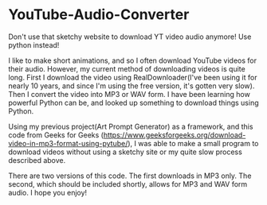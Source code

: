 # YouTube-Audio-Converter
Don't use that sketchy website to download YT video audio anymore! Use python instead!


I like to make short animations, and so I often download YouTube videos for their audio. However, my current method of downloading videos is quite long. First I download the video using RealDownloader(I've been using it for nearly 10 years, and since I'm using the free version, it's gotten very slow). Then I convert the video into MP3 or WAV form. I have been learning how powerful Python can be, and looked up something to download things using Python.

Using my previous project(Art Prompt Generator) as a framework, and this code from Geeks for Geeks (https://www.geeksforgeeks.org/download-video-in-mp3-format-using-pytube/), I was able to make a small program to download videos without using a sketchy site or my quite slow process described above.

There are two versions of this code. The first downloads in MP3 only. The second, which should be included shortly, allows for MP3 and WAV form audio. I hope you enjoy!


